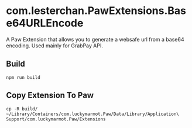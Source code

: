 # com.lesterchan.PawExtensions.Base64URLEncode
A Paw Extension that allows you to generate a websafe url from a base64 encoding. Used mainly for GrabPay API.

## Build
```
npm run build
```

## Copy Extension To Paw
```
cp -R build/ ~/Library/Containers/com.luckymarmot.Paw/Data/Library/Application\ Support/com.luckymarmot.Paw/Extensions
```